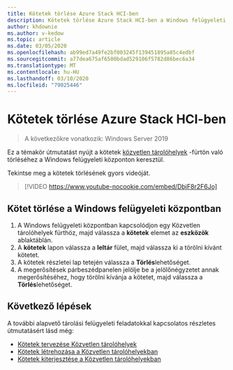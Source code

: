 ```yaml
---
title: Kötetek törlése Azure Stack HCI-ben
description: Kötetek törlése Azure Stack HCI-ben a Windows felügyeleti központban.
author: khdownie
ms.author: v-kedow
ms.topic: article
ms.date: 03/05/2020
ms.openlocfilehash: ab99ed7a49fe2bf003245f139451895a85c4edbf
ms.sourcegitcommit: a77dea675af6500bdad529106f5782d86bec6a34
ms.translationtype: MT
ms.contentlocale: hu-HU
ms.lasthandoff: 03/10/2020
ms.locfileid: "79025446"
---
```

# <a name="deleting-volumes-in-azure-stack-hci"></a>Kötetek törlése Azure Stack HCI-ben

> A következőkre vonatkozik: Windows Server 2019

Ez a témakör útmutatást nyújt a kötetek [közvetlen tárolóhelyek](/windows-server/storage/storage-spaces/storage-spaces-direct-overview) -fürtön való törléséhez a Windows felügyeleti központon keresztül.

Tekintse meg a kötetek törlésének gyors videóját.

> [!VIDEO https://www.youtube-nocookie.com/embed/DbjF8r2F6Jo]

## <a name="use-windows-admin-center-to-delete-a-volume"></a>Kötet törlése a Windows felügyeleti központban

1. A Windows felügyeleti központban kapcsolódjon egy Közvetlen tárolóhelyek fürthöz, majd válassza a **kötetek** elemet az **eszközök** ablaktáblán.
2. A **kötetek** lapon válassza a **leltár** fület, majd válassza ki a törölni kívánt kötetet.
3. A kötetek részletei lap tetején válassza a **Törlés**lehetőséget.
4. A megerősítések párbeszédpanelen jelölje be a jelölőnégyzetet annak megerősítéséhez, hogy törölni kívánja a kötetet, majd válassza a **Törlés**lehetőséget.

## <a name="next-steps"></a>Következő lépések

A további alapvető tárolási felügyeleti feladatokkal kapcsolatos részletes útmutatásért lásd még:

- [Kötetek tervezése Közvetlen tárolóhelyek](/windows-server/storage/storage-spaces/plan-volumes)
- [Kötetek létrehozása a Közvetlen tárolóhelyekban](/windows-server/storage/storage-spaces/create-volumes)
- [Kötetek kiterjesztése a Közvetlen tárolóhelyekban](/windows-server/storage/storage-spaces/resize-volumes)